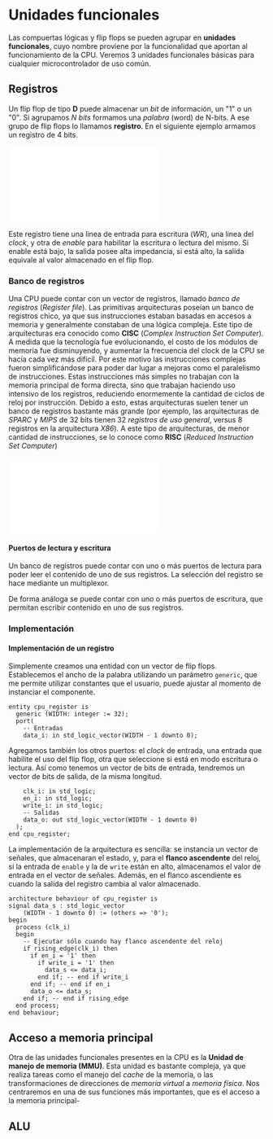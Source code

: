 # Unidades funcionales

Las compuertas lógicas y flip flops se pueden agrupar en **unidades funcionales**, cuyo nombre proviene por la funcionalidad que aportan al funcionamiento de la CPU. Veremos 3 unidades funcionales básicas para cualquier microcontrolador de uso común.

## Registros

Un flip flop de tipo **D** puede almacenar un *bit* de información, un "1" o un "0". Si agrupamos *N bits* formamos una *palabra* (word) de N-bits. A ese grupo de flip flops lo llamamos **registro**. En el siguiente ejemplo armamos un registro de 4 bits.

![Registro de 4 bits](02-00-registro-4-bits.pdf)

Este registro tiene una linea de entrada para escritura (*WR*), una linea del *clock*, y otra de *enable* para habilitar la escritura o lectura del mismo. Si enable está bajo, la salida posee alta impedancia, si está alto, la salida equivale al valor almacenado en el flip flop.

### Banco de registros

Una CPU puede contar con un vector de registros, llamado *banco de registros* (*Register file*). Las primitivas arquitecturas poseían un banco de registros chico, ya que sus instrucciones estaban basadas en accesos a memoria y generalmente constaban de una lógica compleja. Este tipo de arquitecturas era conocido como **CISC** (*Complex Instruction Set Computer*). A medida que la tecnología fue evolucionando, el costo de los módulos de memoria fue disminuyendo, y aumentar la frecuencia del clock de la CPU se hacía cada vez más difícil. Por este motivo las instrucciones complejas fueron simplificándose para poder dar lugar a mejoras como el paralelismo de instrucciones. Estas instrucciones más simples no trabajan con la memoria principal de forma directa, sino que trabajan haciendo uso intensivo de los registros, reduciendo enormemente la cantidad de ciclos de reloj por instrucción. Debido a esto, estas arquitecturas suelen tener un banco de registros bastante más grande (por ejemplo, las arquitecturas de *SPARC* y *MIPS* de 32 bits tienen 32 *registros de uso general*, versus 8 registros en la arquitectura *X86*). A este tipo de arquitecturas, de menor cantidad de instrucciones, se lo conoce como **RISC** (*Reduced Instruction Set Computer*)

![Registro de 4 bits](02-01-banco-registros.pdf)

#### Puertos de lectura y escritura

Un banco de registros puede contar con uno o más puertos de lectura para poder leer el contenido de uno de sus registros. La selección del registro se hace mediante un multiplexor.

De forma análoga se puede contar con uno o más puertos de escritura, que permitan escribir contenido en uno de sus registros.

### Implementación

#### Implementación de un registro

Simplemente creamos una entidad con un vector de flip flops. Establecemos el ancho de la palabra utilizando un parámetro `generic`, que me permite utilizar constantes que el usuario, puede ajustar al momento de instanciar el componente.

~~~{.vhdl}
entity cpu_register is
  generic (WIDTH: integer := 32);
  port(
    -- Entradas
    data_i: in std_logic_vector(WIDTH - 1 downto 0);
~~~

Agregamos también los otros puertos: el *clock* de entrada, una entrada que habilite el uso del flip flop, otra que seleccione si está en modo escritura o lectura. Así como tenemos un vector de bits de entrada, tendremos un vector de bits de salida, de la misma longitud.

~~~{.vhdl}
    clk_i: in std_logic;
    en_i: in std_logic;
    write_i: in std_logic;
    -- Salidas
    data_o: out std_logic_vector(WIDTH - 1 downto 0)
  );
end cpu_register;
~~~

La implementación de la arquitectura es sencilla: se instancia un vector de señales, que almacenaran el estado, y, para el **flanco ascendente** del reloj, si la entrada de `enable` y la de `write` están en alto, almacenamos el valor de entrada en el vector de señales. Además, en el flanco ascendiente es cuando la salida del registro cambia al valor almacenado.

~~~{.vhdl}
architecture behaviour of cpu_register is
signal data_s : std_logic_vector
    (WIDTH - 1 downto 0) := (others => '0');
begin
  process (clk_i)
  begin
    -- Ejecutar sólo cuando hay flanco ascendente del reloj
    if rising_edge(clk_i) then
      if en_i = '1' then
        if write_i = '1' then
          data_s <= data_i;
        end if; -- end if write_i
      end if; -- end if en_i
      data_o <= data_s;
    end if; -- end if rising_edge
  end process;
end behaviour;
~~~


## Acceso a memoria principal

Otra de las unidades funcionales presentes en la CPU es la **Unidad de manejo de memoria (MMU)**. Esta unidad es bastante compleja, ya que realiza tareas como el manejo del *cache* de la memoria, o las transformaciones de direcciones de *memoria virtual* a *memoria física*. Nos centraremos en una de sus funciones más importantes, que es el acceso a la memoria principal-

## ALU